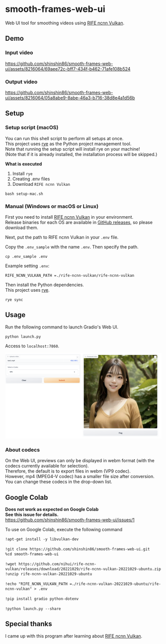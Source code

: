 # smooth-frames-web-ui

Web UI tool for smoothing videos using [RIFE ncnn Vulkan](https://github.com/nihui/rife-ncnn-vulkan).

## Demo

### Input video

https://github.com/shinshin86/smooth-frames-web-ui/assets/8216064/69aee72c-bff7-434f-b462-71afe108b524

### Output video

https://github.com/shinshin86/smooth-frames-web-ui/assets/8216064/05a8abe9-8abe-46a3-b716-38d8e4a1d56b

## Setup

### Setup script (macOS)
You can run this shell script to perform all setups at once.  
This project uses [rye](https://github.com/mitsuhiko/rye) as the Python project management tool.  
Note that running the setup script will install rye on your machine!  
(Note that if it is already installed, the installation process will be skipped.)

**What is executed**

1. Install `rye`
2. Creating .env files
3. Download `RIFE ncnn Vulkan`

```
bash setup-mac.sh
```

### Manual (Windows or macOS or Linux)

First you need to install [RIFE ncnn Vulkan](https://github.com/nihui/rife-ncnn-vulkan) in your environment.  
Release binaries for each OS are available in [GitHub releases](https://github.com/nihui/rife-ncnn-vulkan/releases), so please download them.

Next, put the path to RIFE ncnn Vulkan in your `.env` file.

Copy the `.env_sample` with the name `.env`.
Then specify the path.

```
cp .env_sample .env
```

Example setting `.env`:

```
RIFE_NCNN_VULKAN_PATH =./rife-ncnn-vulkan/rife-ncnn-vulkan
```

Then install the Python dependencies.  
This project uses [rye](https://github.com/mitsuhiko/rye).

```
rye sync
```

## Usage

Run the following command to launch Gradio's Web UI.

```
python launch.py
```

Access to `localhost:7860`.

![gradion web ui](./demo/gradio_webui_image.png)

### About codecs

On the Web UI, previews can only be displayed in webm format (with the codecs currently available for selection).  
Therefore, the default is to export files in webm (VP9 codec).  
However, mp4 (MPEG4-V codec) has a smaller file size after conversion.  
You can change these codecs in the drop-down list.

## Google Colab

**Does not work as expected on Google Colab  
See this issue for details.**  
https://github.com/shinshin86/smooth-frames-web-ui/issues/1

To use on Google Colab, execute the following command

```
!apt-get install -y libvulkan-dev

!git clone https://github.com/shinshin86/smooth-frames-web-ui.git
%cd smooth-frames-web-ui

!wget https://github.com/nihui/rife-ncnn-vulkan/releases/download/20221029/rife-ncnn-vulkan-20221029-ubuntu.zip
!unzip rife-ncnn-vulkan-20221029-ubuntu

!echo "RIFE_NCNN_VULKAN_PATH =./rife-ncnn-vulkan-20221029-ubuntu/rife-ncnn-vulkan" > .env

!pip install gradio python-dotenv

!python launch.py --share
```

## Special thanks

I came up with this program after learning about [RIFE ncnn Vulkan](https://github.com/nihui/rife-ncnn-vulkan).
